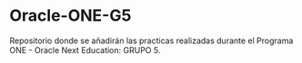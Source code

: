 # Oracle-ONE-G5
Repositorio donde se añadirán las practicas realizadas durante el Programa ONE - Oracle Next Education: GRUPO 5.
